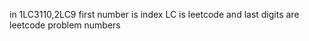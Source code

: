  in 1LC3110,2LC9 first number is index LC is leetcode and last digits are leetcode problem numbers
 
